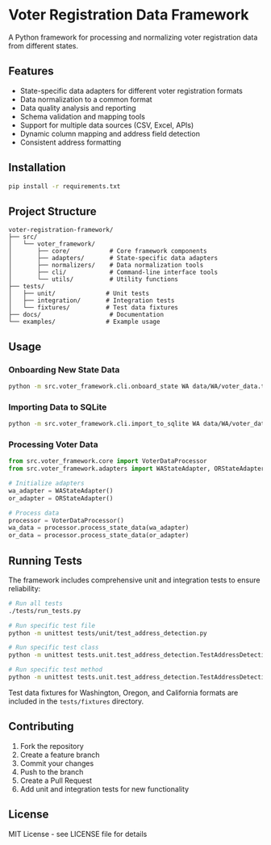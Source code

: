 # Voter Registration Data Framework

A Python framework for processing and normalizing voter registration data from different states.

## Features

- State-specific data adapters for different voter registration formats
- Data normalization to a common format
- Data quality analysis and reporting
- Schema validation and mapping tools
- Support for multiple data sources (CSV, Excel, APIs)
- Dynamic column mapping and address field detection
- Consistent address formatting

## Installation

```bash
pip install -r requirements.txt
```

## Project Structure

```
voter-registration-framework/
├── src/
│   └── voter_framework/
│       ├── core/           # Core framework components
│       ├── adapters/       # State-specific data adapters
│       ├── normalizers/    # Data normalization tools
│       ├── cli/            # Command-line interface tools
│       └── utils/          # Utility functions
├── tests/
│   ├── unit/              # Unit tests
│   ├── integration/       # Integration tests
│   └── fixtures/          # Test data fixtures
├── docs/                   # Documentation
└── examples/              # Example usage
```

## Usage

### Onboarding New State Data

```bash
python -m src.voter_framework.cli.onboard_state WA data/WA/voter_data.txt
```

### Importing Data to SQLite

```bash
python -m src.voter_framework.cli.import_to_sqlite WA data/WA/voter_data.txt
```

### Processing Voter Data

```python
from src.voter_framework.core import VoterDataProcessor
from src.voter_framework.adapters import WAStateAdapter, ORStateAdapter

# Initialize adapters
wa_adapter = WAStateAdapter()
or_adapter = ORStateAdapter()

# Process data
processor = VoterDataProcessor()
wa_data = processor.process_state_data(wa_adapter)
or_data = processor.process_state_data(or_adapter)
```

## Running Tests

The framework includes comprehensive unit and integration tests to ensure reliability:

```bash
# Run all tests
./tests/run_tests.py

# Run specific test file
python -m unittest tests/unit/test_address_detection.py

# Run specific test class
python -m unittest tests.unit.test_address_detection.TestAddressDetection

# Run specific test method
python -m unittest tests.unit.test_address_detection.TestAddressDetection.test_wa_address_field_detection
```

Test data fixtures for Washington, Oregon, and California formats are included in the `tests/fixtures` directory.

## Contributing

1. Fork the repository
2. Create a feature branch
3. Commit your changes
4. Push to the branch
5. Create a Pull Request
6. Add unit and integration tests for new functionality

## License

MIT License - see LICENSE file for details 